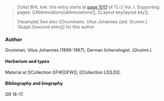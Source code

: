 > [!cite] BHL link: this entry starts at [page 1017](https://www.biodiversitylibrary.org/item/103414#page/1065/mode/1up) of TL-2 Vol. I.
> Supporting pages: [[Abbreviations|abbreviations]], [[Layout key|layout key]].

> [!example] See also [[Grummann, Vitus Johannes {std. Grumm.} (Suppl.)|second entry]] for this author

### Author

Grumman, Vitus Johannes (1899-1967), German lichenologist. (*Grumm.*).

#### Herbarium and types

Material at [[Collection GFW|GFW]], [[Collection LD|LD]].

#### Bibliography and biography

GR 16-17.

